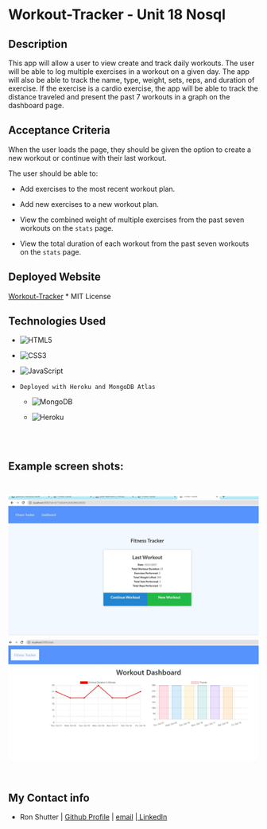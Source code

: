# Workout-Tracker - Unit 18 Nosql


## Description

This app will allow a user to view create and track daily workouts. The user will be able to log multiple exercises in a workout on a given day. The app will also be able to track the name, type, weight, sets, reps, and duration of exercise. If the exercise is a cardio exercise, the app will be able to track the distance traveled and present the past 7 workouts in a graph on the dashboard page.



## Acceptance Criteria

When the user loads the page, they should be given the option to create a new workout or continue with their last workout.

The user should be able to:

  * Add exercises to the most recent workout plan.

  * Add new exercises to a new workout plan.

  * View the combined weight of multiple exercises from the past seven workouts on the `stats` page.

  * View the total duration of each workout from the past seven workouts on the `stats` page.


## Deployed Website
[Workout-Tracker](https://polar-lake-80445.herokuapp.com/) * MIT License



## Technologies Used

* ![HTML5](https://img.shields.io/badge/html5-%23E34F26.svg?style=for-the-badge&logo=html5&logoColor=white)


* ![CSS3](https://img.shields.io/badge/css3-%231572B6.svg?style=for-the-badge&logo=css3&logoColor=white)


* ![JavaScript](https://img.shields.io/badge/javascript-%23323330.svg?style=for-the-badge&logo=javascript&logoColor=%23F7DF1E)

* `Deployed with Heroku and MongoDB Atlas` 

  * ![MongoDB](https://img.shields.io/badge/MongoDB-%234ea94b.svg?style=for-the-badge&logo=mongodb&logoColor=white)

  * ![Heroku](https://img.shields.io/badge/heroku-%23430098.svg?style=for-the-badge&logo=heroku&logoColor=white)
<br>
<br>

 ## Example screen shots:
<br>
<p>
<img src="public\Workout-Start.jpg" alt="Dashboard demo">


<img src="public\Workout-Dashboard.jpg" alt="Dashboard demo">


</p>

<br>

## My Contact info
- Ron Shutter | [ Github Profile](https://github.com/Proton-8) | <a href="mailto:ronashutter@gmail.com"> email</a> |<a href="https://www.linkedin.com/in/ron-shutter-95613211/"> LinkedIn</a><br>
    </p>

